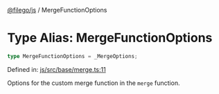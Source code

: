 [@filego/js](../README.md) / MergeFunctionOptions

# Type Alias: MergeFunctionOptions

```ts
type MergeFunctionOptions = _MergeOptions;
```

Defined in: [js/src/base/merge.ts:11](https://github.com/alpheus-day/filego.js/blob/0b6198ac40a1ab78f90e02a6ab2598047e19ad06/packages/js/src/base/merge.ts#L11)

Options for the custom merge function in the `merge` function.
